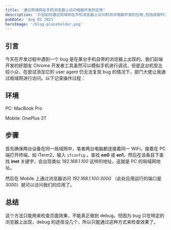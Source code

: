 ```yaml
---
title: '通过局域网在手机浏览器上访问电脑开发的应用'
description: '介绍如何通过局域网在手机浏览器上访问和测试电脑开发的应用,包括获取PC局域网地址和在移动设备上访问的步骤。'
pubDate: 'Aug 03 2021'
heroImage: '/blog-placeholder.png'
---
```


## 引言

今天在开发过程中遇到一个 bug 是在某台手机自带的浏览器上出现的。我们前端开发的好朋友 Chrome 开发者工具虽然可以模拟手机进行调试，但是这台机型比较小众，在尝试添加它的 user agent 仍无法复现 bug 的情况下，部门大佬让我通过局域网进行访问。以下记录操作过程：

## 环境

PC: MacBook Pro

Mobile: OnePlus 3T

## 步骤

首先确保两台设备在同一局域网中，笔者两台电脑都连接着同一 WiFi。接着在 PC 端打开终端，如 iTerm2，输入 `ifconfig` 。查找 **en0** 或 **en1**，然后在该条目下查找 **inet** 关键字，会出现类似 _192.168.1.100_ 这样的地址，这就是 PC 的局域网地址。

然后在 Mobile 上通过浏览器访问 _192.168.1.100:3000_ （此处应用运行的端口是 3000）就可以访问我们的应用了。

## 总结

这个方法只能用来检查页面效果，不能真正做到 debug。但因为 bug 只在特定的浏览器上出现，debug 的途径没几个，所以只能通过这种方式来检查效果了。

